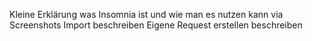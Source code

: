 Kleine Erklärung was Insomnia ist und wie man es nutzen kann via Screenshots
    Import beschreiben
    Eigene Request erstellen beschreiben
    